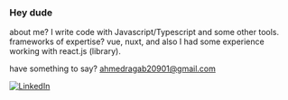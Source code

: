 ### Hey dude

about me?
I write code with Javascript/Typescript and some other tools.
frameworks of expertise? vue, nuxt, and also I had some experience working with react.js (library).

have something to say? ahmedragab20901@gmail.com

[![LinkedIn](https://img.shields.io/badge/-LinkedIn-blue?style=flat-square&logo=Linkedin&logoColor=white&link=https://www.linkedin.com/in/ahmed-ragab-bb75541b3)](https://www.linkedin.com/in/ahmed-ragab-bb75541b3)
